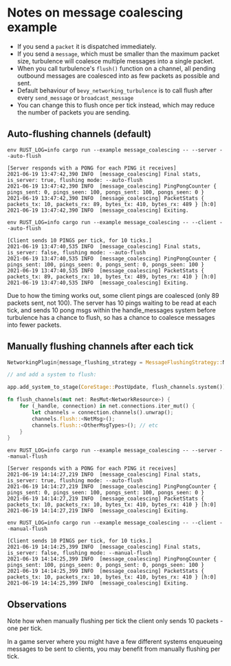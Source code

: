 # Notes on message coalescing example

* If you send a `packet` it is dispatched immediately.
* If you send a `message`, which must be smaller than the maximum packet size, turbulence will coalesce multiple messages into a single packet.
* When you call turbulence's `flush()` function on a channel, all pending outbound messages are coalesced into as few packets as possible and sent.
* Default behaviour of `bevy_networking_turbulence` is to call flush after every `send_message` or `broadcast_message`
* You can change this to flush once per tick instead, which may reduce the number of packets you are sending.

## Auto-flushing channels (default)

`env RUST_LOG=info cargo run --example message_coalescing -- --server --auto-flush`

```
[Server responds with a PONG for each PING it receives]
2021-06-19 13:47:42,390 INFO  [message_coalescing] Final stats, is_server: true, flushing mode: --auto-flush
2021-06-19 13:47:42,390 INFO  [message_coalescing] PingPongCounter { pings_sent: 0, pings_seen: 100, pongs_sent: 100, pongs_seen: 0 }
2021-06-19 13:47:42,390 INFO  [message_coalescing] PacketStats { packets_tx: 10, packets_rx: 89, bytes_tx: 410, bytes_rx: 489 } [h:0]
2021-06-19 13:47:42,390 INFO  [message_coalescing] Exiting.
```

`env RUST_LOG=info cargo run --example message_coalescing -- --client --auto-flush`

```
[Client sends 10 PINGS per tick, for 10 ticks.]
2021-06-19 13:47:40,535 INFO  [message_coalescing] Final stats, is_server: false, flushing mode: --auto-flush
2021-06-19 13:47:40,535 INFO  [message_coalescing] PingPongCounter { pings_sent: 100, pings_seen: 0, pongs_sent: 0, pongs_seen: 100 }
2021-06-19 13:47:40,535 INFO  [message_coalescing] PacketStats { packets_tx: 89, packets_rx: 10, bytes_tx: 489, bytes_rx: 410 } [h:0]
2021-06-19 13:47:40,535 INFO  [message_coalescing] Exiting.
```

Due to how the timing works out, some client pings are coalesced (only 89 packets sent, not 100).
The server has 10 pings waiting to be read at each tick, and sends 10 pong msgs within the handle_messages system before turbulence has a chance to flush, so has a chance to coalesce messages into fewer packets.


## Manually flushing channels after each tick

```rust
NetworkingPlugin{message_flushing_strategy = MessageFlushingStrategy::Never, ..Default::default()}

// and add a system to flush:

app.add_system_to_stage(CoreStage::PostUpdate, flush_channels.system());

fn flush_channels(mut net: ResMut<NetworkResource>) {
    for (_handle, connection) in net.connections.iter_mut() {
        let channels = connection.channels().unwrap();
        channels.flush::<NetMsg>();
        channels.flush::<OtherMsgTypes>(); // etc
    }
}

```

`env RUST_LOG=info cargo run --example message_coalescing -- --server --manual-flush`

```
[Server responds with a PONG for each PING it receives]
2021-06-19 14:14:27,219 INFO  [message_coalescing] Final stats, is_server: true, flushing mode: --auto-flush
2021-06-19 14:14:27,219 INFO  [message_coalescing] PingPongCounter { pings_sent: 0, pings_seen: 100, pongs_sent: 100, pongs_seen: 0 }
2021-06-19 14:14:27,219 INFO  [message_coalescing] PacketStats { packets_tx: 10, packets_rx: 10, bytes_tx: 410, bytes_rx: 410 } [h:0]
2021-06-19 14:14:27,219 INFO  [message_coalescing] Exiting.
```

`env RUST_LOG=info cargo run --example message_coalescing -- --client --manual-flush`

```
[Client sends 10 PINGS per tick, for 10 ticks.]
2021-06-19 14:14:25,399 INFO  [message_coalescing] Final stats, is_server: false, flushing mode: --manual-flush
2021-06-19 14:14:25,399 INFO  [message_coalescing] PingPongCounter { pings_sent: 100, pings_seen: 0, pongs_sent: 0, pongs_seen: 100 }
2021-06-19 14:14:25,399 INFO  [message_coalescing] PacketStats { packets_tx: 10, packets_rx: 10, bytes_tx: 410, bytes_rx: 410 } [h:0]
2021-06-19 14:14:25,399 INFO  [message_coalescing] Exiting.
```

## Observations

Note how when manually flushing per tick the client only sends 10 packets - one per tick.

In a game server where you might have a few different systems enqueueing messages to be sent to clients,
you may benefit from manually flushing per tick.